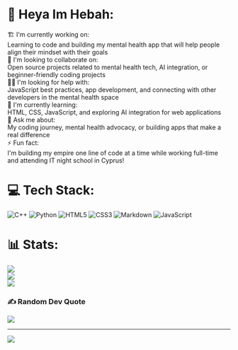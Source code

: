# 💫 Heya Im Hebah:
🏗️ I'm currently working on:<br>Learning to code and building my mental health app that will help people align their mindset with their goals<br>🤝 I'm looking to collaborate on:<br>Open source projects related to mental health tech, AI integration, or beginner-friendly coding projects<br>🙋‍♀️ I'm looking for help with:<br>JavaScript best practices, app development, and connecting with other developers in the mental health space<br>🌱 I'm currently learning:<br>HTML, CSS, JavaScript, and exploring AI integration for web applications<br>💬 Ask me about:<br>My coding journey, mental health advocacy, or building apps that make a real difference<br>⚡ Fun fact:<br>I'm building my empire one line of code at a time while working full-time and attending IT night school in Cyprus!


# 💻 Tech Stack:
![C++](https://img.shields.io/badge/c++-%2300599C.svg?style=for-the-badge&logo=c%2B%2B&logoColor=white) ![Python](https://img.shields.io/badge/python-3670A0?style=for-the-badge&logo=python&logoColor=ffdd54) ![HTML5](https://img.shields.io/badge/html5-%23E34F26.svg?style=for-the-badge&logo=html5&logoColor=white) ![CSS3](https://img.shields.io/badge/css3-%231572B6.svg?style=for-the-badge&logo=css3&logoColor=white) ![Markdown](https://img.shields.io/badge/markdown-%23000000.svg?style=for-the-badge&logo=markdown&logoColor=white) ![JavaScript](https://img.shields.io/badge/javascript-%23323330.svg?style=for-the-badge&logo=javascript&logoColor=%23F7DF1E)
# 📊 Stats:
![](https://github-readme-stats.vercel.app/api?username=CallMeToph&theme=ambient_gradient&hide_border=false&include_all_commits=true&count_private=false)<br/>
![](https://nirzak-streak-stats.vercel.app/?user=CallMeToph&theme=ambient_gradient&hide_border=false)<br/>
![](https://github-readme-stats.vercel.app/api/top-langs/?username=CallMeToph&theme=ambient_gradient&hide_border=false&include_all_commits=true&count_private=false&layout=compact)

### ✍️ Random Dev Quote
![](https://quotes-github-readme.vercel.app/api?type=vetical&theme=tokyonight)

---
[![](https://visitcount.itsvg.in/api?id=CallMeToph&icon=0&color=0)](https://visitcount.itsvg.in)

<!-- Proudly created with GPRM ( https://gprm.itsvg.in ) -->
